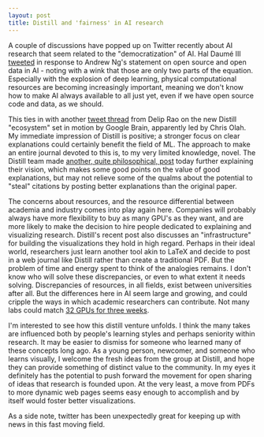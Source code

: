 ```yaml
---
layout: post
title: Distill and 'fairness' in AI research
---
```

A couple of discussions have popped up on Twitter recently about AI research that seem related to the "democratization" of AI. Hal Daumé III [tweeted](https://twitter.com/haldaume3/status/841103378210013184) in response to Andrew Ng's statement on open source and open data in AI - noting with a wink that those are only two parts of the equation. Especially with the explosion of deep learning, physical computational resources are becoming increasingly important, meaning we don't know how to make AI always available to all just yet, even if we have open source code and data, as we should.


This ties in with another [tweet thread](https://twitter.com/deliprao/status/844097493474320385) from Delip Rao on the new Distill "ecosystem" set in motion by Google Brain, apparently led by Chris Olah. My immediate impression of Distill is positive; a stronger focus on clear explanations could certainly benefit the field of ML. The approach to make an entire journal devoted to this is, to my very limited knowledge, novel. The Distill team made [another, quite philosophical, post](https://distill.pub/2017/research-debt/#citation) today further explaining their vision, which makes some good points on the value of good explanations, but may not relieve some of the qualms about the potential to "steal" citations by posting better explanations than the original paper.


The concerns about resources, and the resource differential between academia and industry comes into play again here. Companies will probably always have more flexibility to buy as many GPU's as they want, and are more likely to make the decision to hire people dedicated to explaining and visualizing research. Distill's recent post also discusses an "infrastructure" for building the visualizations they hold in high regard. Perhaps in their ideal world, researchers just learn another tool akin to LaTeX and decide to post in a web journal like Distill rather than create a traditional PDF. But the problem of time and energy spent to think of the analogies remains. I don't know who will solve these discrepancies, or even to what extent it needs solving. Discrepancies of resources, in all fields, exist between universities after all. But the differences here in AI seem large and growing, and could cripple the ways in which academic researchers can contribute. Not many labs could match [32 GPUs for three weeks](https://arxiv.org/abs/1602.02410).


I'm interested to see how this distill venture unfolds. I think the many takes are influenced both by people's learning styles and perhaps seniority within research. It may be easier to dismiss for someone who learned many of these concepts long ago. As a young person, newcomer, and someone who learns visually, I welcome the fresh ideas from the group at Distill, and hope they can provide something of distinct value to the community. In my eyes it definitely has the potential to push forward the movement for open sharing of ideas that research is founded upon. At the very least, a move from PDFs to more dynamic web pages seems easy enough to accomplish and by itself would foster better visualizations.


As a side note, twitter has been unexpectedly great for keeping up with news in this fast moving field.
